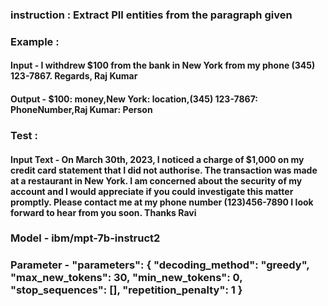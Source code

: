 ### instruction : Extract PII entities from the paragraph given

### Example :
#### Input - I withdrew $100 from the bank in New York from my phone (345) 123-7867. Regards, Raj Kumar
#### Output - $100: money,New York: location,(345) 123-7867: PhoneNumber,Raj Kumar: Person

### Test : 
#### Input Text - On March 30th, 2023, I noticed a charge of $1,000 on my credit card statement that I did not authorise. The transaction was made at a restaurant in New York. I am concerned about the security of my account and I would appreciate if you could investigate this matter promptly. Please contact me at my phone number (123)456-7890 I look forward to hear from you soon. Thanks Ravi


### Model - ibm/mpt-7b-instruct2

### Parameter - "parameters": {  "decoding_method": "greedy",  "max_new_tokens": 30,  "min_new_tokens": 0,  "stop_sequences": [],  "repetition_penalty": 1 }
